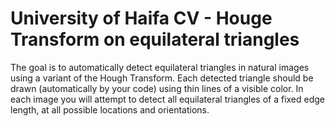 # University of Haifa CV - Houge Transform on equilateral triangles
The goal is to automatically detect equilateral triangles in natural images using a variant of the Hough Transform. Each detected triangle should be drawn (automatically by your code) using thin lines of a visible color. In each image you will attempt to detect all equilateral triangles of a fixed edge length, at all possible locations and orientations.
